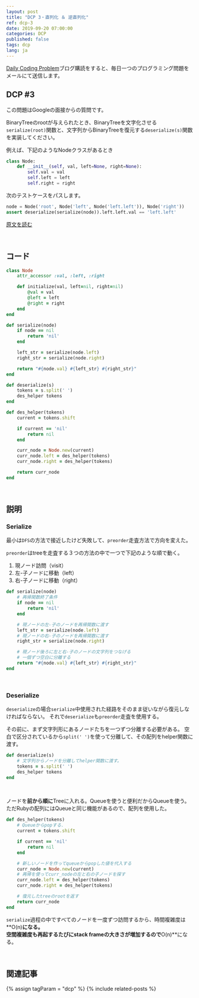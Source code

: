 ```yaml
---
layout: post
title: "DCP 3・直列化 ＆ 逆直列化"
ref: dcp-3
date: 2019-09-20 07:00:00
categories: DCP
published: false
tags: dcp
lang: ja
---
```


[Daily Coding Problem](https://www.dailycodingproblem.com)ブログ購読をすると、毎日一つのプログラミング問題をメールにて送信します。


## **DCP #3** <a id="problem"></a>
この問題はGoogleの面接からの質問です。

BinaryTreeのrootが与えられたとき、BinaryTreeを文字化させる`serialize(root)`関数と、文字列からBinaryTreeを復元する`deserialize(s)`関数を実装してください。

例えば、下記のようなNodeクラスがあるとき

```python
class Node:
    def __init__(self, val, left=None, right=None):
        self.val = val
        self.left = left
        self.right = right
```
次のテストケースをパスします。

```python
node = Node('root', Node('left', Node('left.left')), Node('right'))
assert deserialize(serialize(node)).left.left.val == 'left.left'
```

[原文を読む](en-dcp-3.html#dcp3)

<br>

## **コード** <a id="code"></a>

```ruby
class Node
    attr_accessor :val, :left, :right

    def initialize(val, left=nil, right=nil)
        @val = val
        @left = left
        @right = right
    end
end

def serialize(node)
    if node == nil 
        return 'nil'
    end

    left_str = serialize(node.left)
    right_str = serialize(node.right)

    return "#{node.val} #{left_str} #{right_str}"
end

def deserialize(s)
    tokens = s.split(' ')
    des_helper tokens
end

def des_helper(tokens)
    current = tokens.shift

    if current == 'nil'
        return nil
    end

    curr_node = Node.new(current)
    curr_node.left = des_helper(tokens)
    curr_node.right = des_helper(tokens)

    return curr_node
end
```
<br>

## **説明** <a id="explain"></a>

### **Serialize** 
最小は`DFS`の方法で接近したけど失敗して、`preorder`走査方法で方向を変えた。

`preorder`はtreeを走査する３つの方法の中で一つで下記のような順で動く。
1. 現ノード訪問（visit）
2. 左-子ノードに移動（left）
3. 右-子ノードに移動（right）

```ruby
def serialize(node)
    # 再帰関数終了条件
    if node == nil 
        return 'nil'
    end

    # 現ノードの左-子のノードを再帰関数に渡す
    left_str = serialize(node.left)
    # 現ノードの右-子のノードを再帰関数に渡す
    right_str = serialize(node.right)

    # 現ノード後ろに左と右-子のノードの文字列をつなげる
    # 一個ずつ空白に分離する
    return "#{node.val} #{left_str} #{right_str}"
end
```

<br>
    
### **Deserialize**

`deserialize`の場合`serialize`中使用された経路をそのまま従いながら復元しなければならない。
それで`deserialize`も`preorder`走査を使用する。

その前に、まず文字列形にあるノードたちを一つずつ分離する必要がある。
空白で区分されているから`split(' ')`を使って分離して、その配列をhelper関数に渡す。

```ruby
def deserialize(s)
    # 文字列からノードを分離してhelper関数に渡す。
    tokens = s.split(' ')
    des_helper tokens
end
```
<br>

ノードを**前から順に**Treeに入れる。Queueを使うと便利だからQueueを使う。
ただRubyの配列にはQueueと同じ機能があるので、配列を使用した。

```ruby
def des_helper(tokens)
    # Queueからpopする.
    current = tokens.shift

    if current == 'nil'
        return nil
    end

    # 新しいノードを作ってqueueからpopした値を代入する
    curr_node = Node.new(current)
    # 再帰を使ってcurr_nodeの左と右の子ノードを探す
    curr_node.left = des_helper(tokens)
    curr_node.right = des_helper(tokens)

    # 復元したtreeのrootを返す
    return curr_node
end
```

`serialize`過程の中ですべてのノードを一度ずつ訪問するから、時間複雑度は**O(n)**になる。<br>
空間複雑度も再起するたびにstack frameの大きさが増加するので**O(n)**になる。

<br>

## **関連記事** <a id="related"></a>
{% assign tagParam = "dcp" %}
{% include related-posts %}
